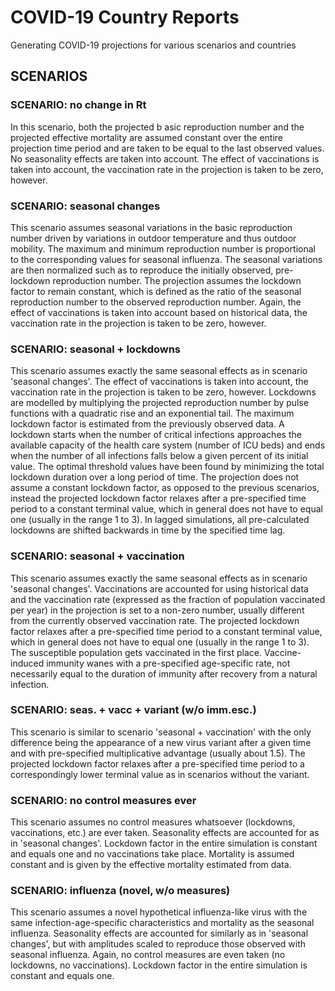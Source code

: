 
# COVID-19 Country Reports

Generating COVID-19 projections for various scenarios and countries

## SCENARIOS

### SCENARIO: no change in Rt
In this scenario, both the projected b    asic reproduction number and the projected 
effective mortality are assumed constant over the entire projection time period 
and are taken to be equal to the last observed values. No seasonality effects are 
taken into account. The effect of vaccinations is taken into account, 
the vaccination rate in the projection is taken to be zero, however.

### SCENARIO: seasonal changes
This scenario assumes seasonal variations in the basic reproduction number driven 
by variations in outdoor temperature and thus outdoor mobility. The maximum and 
minimum reproduction number is proportional to the corresponding values for 
seasonal influenza. The seasonal variations are then normalized such as to 
reproduce the initially observed, pre-lockdown reproduction number. The projection 
assumes the lockdown factor to remain constant, which is defined as the ratio 
of the seasonal reproduction number to the observed reproduction number. Again, 
the effect of vaccinations is taken into account based on historical data, 
the vaccination rate in the projection is taken to be zero, however.

### SCENARIO: seasonal + lockdowns
This scenario assumes exactly the same seasonal effects as in scenario 
\'seasonal changes\'. The effect of vaccinations is taken into account, 
the vaccination rate in the projection is taken to be zero, however. 
Lockdowns are modelled by multiplying the projected reproduction number 
by pulse functions with a quadratic rise and an exponential tail. The maximum 
lockdown factor is estimated from the previously observed data. A lockdown starts 
when the number of critical infections approaches the available capacity 
of the health care system (number of ICU beds) and ends when the number of 
all infections falls below a given percent of its initial value. The optimal 
threshold values have been found by minimizing the total lockdown duration over 
a long period of time. The projection does not assume a constant lockdown factor, 
as opposed to the previous scenarios, instead the projected lockdown factor 
relaxes after a pre-specified time period to a constant terminal value, 
which in general does not have to equal one (usually in the range 1 to 3). 
In lagged simulations, all pre-calculated lockdowns are shifted 
backwards in time by the specified time lag.

### SCENARIO: seasonal + vaccination
This scenario assumes exactly the same seasonal effects as in scenario 
\'seasonal changes\'. Vaccinations are accounted for using historical data 
and the vaccination rate (expressed as the fraction of population vaccinated 
per year) in the projection is set to a non-zero number, usually different 
from the currently observed vaccination rate. The projected lockdown factor 
relaxes after a pre-specified time period to a constant terminal value, 
which in general does not have to equal one (usually in the range 1 to 3). 
The susceptible population gets vaccinated in the first place. Vaccine-induced 
immunity wanes with a pre-specified age-specific rate, not necessarily equal 
to the duration of immunity after recovery from a natural infection.

### SCENARIO: seas. + vacc + variant (w/o imm.esc.)
This scenario is similar to scenario \'seasonal + vaccination\' with the only 
difference being the appearance of a new virus variant after a given time and 
with pre-specified multiplicative advantage (usually about 1.5). The projected 
lockdown factor relaxes after a pre-specified time period to a correspondingly 
lower terminal value as in scenarios without the variant. 

### SCENARIO: no control measures ever
This scenario assumes no control measures whatsoever (lockdowns, vaccinations, etc.) 
are ever taken. Seasonality effects are accounted for as in \'seasonal changes\'. 
Lockdown factor in the entire simulation is constant and equals one and 
no vaccinations take place. Mortality is assumed constant and is given by 
the effective mortality estimated from data.

### SCENARIO: influenza (novel, w/o measures)
This scenario assumes a novel hypothetical influenza-like virus with the same 
infection-age-specific characteristics and mortality as the seasonal influenza. 
Seasonality effects are accounted for similarly as in \'seasonal changes\', 
but with amplitudes scaled to reproduce those observed with seasonal influenza. 
Again, no control measures are even taken (no lockdowns, no vaccinations). 
Lockdown factor in the entire simulation is constant and equals one.

